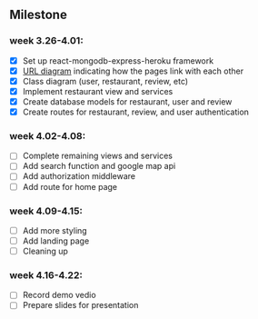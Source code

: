 ## Milestone

### week 3.26-4.01: 

- [x] Set up react-mongodb-express-heroku framework
- [x] [URL diagram](https://drive.google.com/file/d/1dACySKbPXIwAe0M6piYnkQ7dECkR_sRc/view?usp=sharing) indicating how the pages link with each other 
- [x] Class diagram (user, restaurant, review, etc)
- [x] Implement restaurant view and services
- [x] Create database models for restaurant, user and review
- [x] Create routes for restaurant, review, and user authentication 

### week 4.02-4.08: 

- [ ] Complete remaining views and services
- [ ] Add search function and google map api
- [ ] Add authorization middleware
- [ ] Add route for home page

### week 4.09-4.15: 

- [ ] Add more styling 
- [ ] Add landing page
- [ ] Cleaning up

### week 4.16-4.22: 

- [ ] Record demo vedio 
- [ ] Prepare slides for presentation
